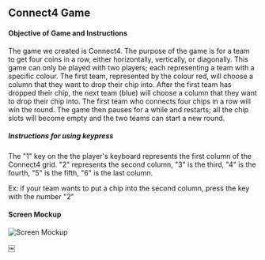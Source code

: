 ## Connect4 Game

#### Objective of Game and Instructions

The game we created is Connect4. The purpose of the game is for a team to get four coins in a row, either horizontally, vertically, or diagonally. This game can only be played with two players; each representing a team with a specific colour. The first team, represented by the colour red, will choose a column that they want to drop their chip into. After the first team has dropped their chip, the next team (blue) will choose a column that they want to drop their chip into. The first team who connects four chips in a row will win the round. The game then pauses for a while and restarts; all the chip slots will become empty and the two teams can start a new round. 

##### Instructions for using keypress 

The "1" key on the the player's keyboard represents the first column of the Connect4 grid.
"2" represents the second column, "3" is the third, "4" is the fourth, "5" is the fifth, "6" is the last column. 

Ex: if your team wants to put a chip into the second column, press the key with the number "2"

#### Screen Mockup
![Screen Mockup](image.jpg)

￼